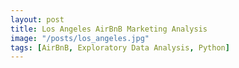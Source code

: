```yaml
---
layout: post
title: Los Angeles AirBnB Marketing Analysis
image: "/posts/los_angeles.jpg"
tags: [AirBnB, Exploratory Data Analysis, Python]
---
```

